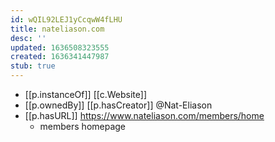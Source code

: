 ```yaml
---
id: wQIL92LEJ1yCcqwW4fLHU
title: nateliason.com
desc: ''
updated: 1636508323555
created: 1636341447987
stub: true
---
```


- [[p.instanceOf]] [[c.Website]]
- [[p.ownedBy]] [[p.hasCreator]] @Nat-Eliason
- [[p.hasURL]] https://www.nateliason.com/members/home
  - members homepage